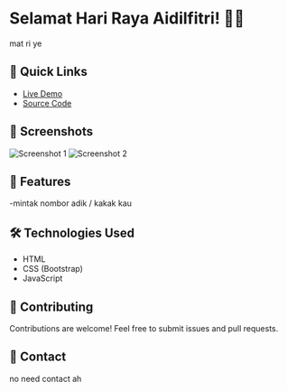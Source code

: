 # Selamat Hari Raya Aidilfitri! 🌙🎉

mat ri ye

## 🚀 Quick Links

- [Live Demo](https://nikmfaris.github.io/Raya/)
- [Source Code](https://github.com/Nikmfaris/Raya)

## 📸 Screenshots

![Screenshot 1](screenshots/screenshot1.png)
![Screenshot 2](screenshots/screenshot2.png)

## 🎨 Features

-mintak nombor adik / kakak kau

## 🛠️ Technologies Used

- HTML
- CSS (Bootstrap)
- JavaScript

## 🤝 Contributing

Contributions are welcome! Feel free to submit issues and pull requests.

## 📧 Contact
no need contact ah
